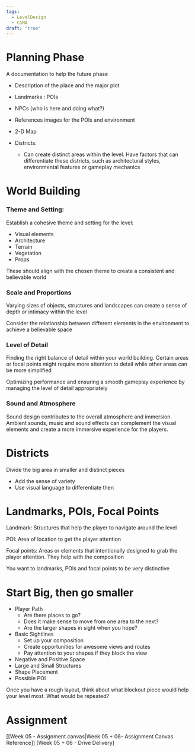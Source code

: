 ```yaml
---
tags:
  - LevelDesign
  - CGMA
draft: "true"
---
```


# Planning Phase
A documentation to help the future phase
- Description of the place and the major plot
- Landmarks : POIs
- NPCs (who is here and doing what?)
- References images for the POIs and environment
- 2-D Map

- Districts:
	- Can create distinct areas within the level. Have factors that can differentiate these districts, such as architectural styles, environmental features or gameplay mechanics

# World Building
### Theme and Setting: 
Establish a cohesive theme and setting for the level:
- Visual elements
- Architecture
- Terrain
- Vegetation
- Props

These should align with the chosen theme to create a consistent and believable world

### Scale and Proportions
Varying sizes of objects, structures and landscapes can create a sense of depth or intimacy within the level

Consider the relationship between different elements in the environment to achieve a believable space

### Level of Detail
Finding the right balance of detail within your world building. Certain areas or focal points might require more attention to detail while other areas can be more simplified

Optimizing performance and ensuring a smooth gameplay experience by managing the level of detail appropriately

### Sound and Atmosphere
Sound design contributes to the overall atmosphere and immersion. Ambient sounds, music and sound effects can complement the visual elements and create a more immersive experience for the players.

# Districts
Divide the big area in smaller and distinct pieces
- Add the sense of variety
- Use visual language to differentiate then


# Landmarks, POIs, Focal Points
Landmark: Structures that help the player to navigate around the level

POI: Area of location to get the player attention

Focal points: Areas or elements that intentionally designed to grab the player attention. They help with the composition

You want to landmarks, POIs and focal points to be very distinctive


# Start Big, then go smaller
- Player Path
	- Are there places to go?
	- Does it make sense to move from one area to the next?
	- Are the larger shapes in sight when you hope?
- Basic Sightlines
	- Set up your composition
	- Create opportunities for awesome views and routes
	- Pay attention to your shapes if they block the view
- Negative and Positive Space
- Large and Small Structures
- Shape Placement 
- Possible POI

Once you have a rough layout, think about what blockout piece would help your level most. What would be repeated? 


# Assignment
[[Week 05 - Assignment.canvas|Week 05 + 06- Assignment Canvas Reference]]
[Week 05 + 06 - Drive Delivery]